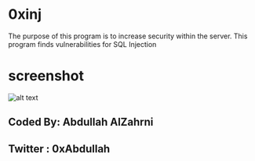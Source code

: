 # 0xinj
The purpose of this program is to increase security within the server. This program finds vulnerabilities for SQL Injection
# screenshot
![alt text](https://github.com/0xAbdullah/0xinjFinder/blob/master/screenshot.jpg)

## Coded By: Abdullah AlZahrni
## Twitter : 0xAbdullah
